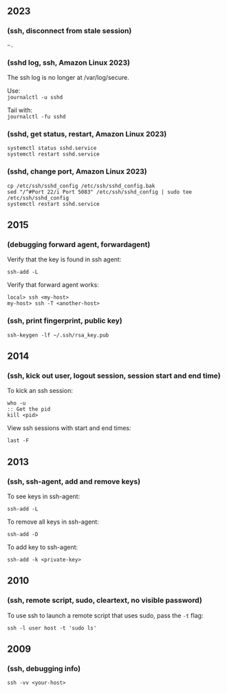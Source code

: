 ## 2023  
<!-- 2023-05-25 -->  
### (ssh, disconnect from stale session)  
`~.`  
  
### (sshd log, ssh, Amazon Linux 2023)  
The ssh log is no longer at /var/log/secure.  
  
Use:  
    `journalctl -u sshd`  
  
Tail with:  
    `journalctl -fu sshd`  
  
  
### (sshd, get status, restart, Amazon Linux 2023)  
    systemctl status sshd.service  
    systemctl restart sshd.service  
  
### (sshd, change port, Amazon Linux 2023)  
    cp /etc/ssh/sshd_config /etc/ssh/sshd_config.bak  
    sed "/^#Port 22/i Port 5083" /etc/ssh/sshd_config | sudo tee /etc/ssh/sshd_config  
    systemctl restart sshd.service  
  
## 2015  
<!-- 2015-06-22 -->  
### (debugging forward agent, forwardagent)  
Verify that the key is found in ssh agent:   
  
    ssh-add -L  
  
Verify that forward agent works:  
  
    local> ssh <my-host>  
    my-host> ssh -T <another-host>  
  
  
<!-- 2014-01-14 -->  
### (ssh, print fingerprint, public key)  
  
    ssh-keygen -lf ~/.ssh/rsa_key.pub  
  
  
## 2014  
<!-- 2014-01-08 -->  
### (ssh, kick out user, logout session, session start and end time)  
To kick an ssh session:  
  
    who -u  
    :: Get the pid  
    kill <pid>  
  
View ssh sessions with start and end times:  
  
    last -F  
  
  
## 2013  
<!-- 2013-01-05 -->  
### (ssh, ssh-agent, add and remove keys)  
To see keys in ssh-agent:   
  
    ssh-add -L  
  
To remove all keys in ssh-agent:  
  
    ssh-add -D  
  
To add key to ssh-agent:  
  
    ssh-add -k <private-key>  
  
  
## 2010  
<!-- 2010-01-13 -->  
### (ssh, remote script, sudo, cleartext, no visible password)  
To use ssh to launch a remote script that uses sudo, pass the `-t` flag:   
  
    ssh -l user host -t 'sudo ls'  
  
  
## 2009  
<!-- 2009-05-15 -->  
### (ssh, debugging info)  
`ssh -vv <your-host>`  
